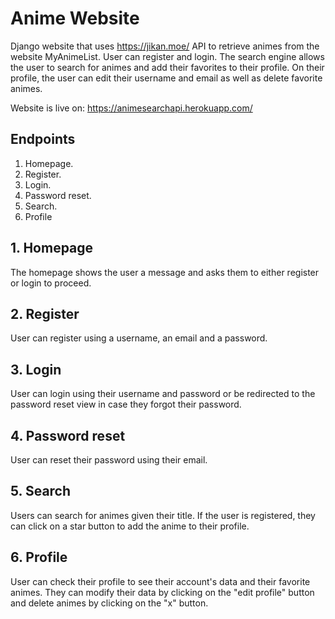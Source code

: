 # Anime Website
Django website that uses https://jikan.moe/ API to retrieve animes from the website MyAnimeList.
User can register and login. The search engine allows the user to search for animes and add their favorites to their profile. On their profile, the user can edit their username and email as well as delete favorite animes.

Website is live on: https://animesearchapi.herokuapp.com/

## Endpoints 
1. Homepage.
2. Register.
3. Login.
4. Password reset.
5. Search.
6. Profile

## 1. Homepage
The homepage shows the user a message and asks them to either register or login to proceed.

## 2. Register
User can register using a username, an email and a password.

## 3. Login
User can login using their username and password or be redirected to the password reset view in case they forgot their password. 

## 4. Password reset
User can reset their password using their email.

## 5. Search
Users can search for animes given their title. If the user is registered, they can click on a star button to add the anime to their profile. 

## 6. Profile
User can check their profile to see their account's data and their favorite animes. They can modify their data by clicking on the "edit profile" button and delete animes by clicking on the "x" button.
